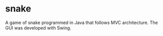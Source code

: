 # snake
A game of snake programmed in Java that follows MVC architecture. The GUI was developed with Swing.
